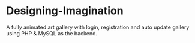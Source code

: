 # Designing-Imagination
A fully animated art gallery with login, registration and auto update gallery using PHP &amp; MySQL as the backend.
